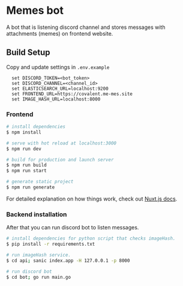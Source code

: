 # Memes bot

A bot that is listening discord channel and stores messages with attachments (memes) on frontend website.

## Build Setup

Copy and update settings in `.env.example`
```shell
  set DISCORD_TOKEN=<bot_token>
  set DISCORD_CHANNEL=<channel_id>
  set ELASTICSEARCH_URL=localhost:9200
  set FRONTEND_URL=https://covalent.me-mes.site
  set IMAGE_HASH_URL=localhost:8000
```

### Frontend

```bash
# install dependencies
$ npm install

# serve with hot reload at localhost:3000
$ npm run dev

# build for production and launch server
$ npm run build
$ npm run start

# generate static project
$ npm run generate
```

For detailed explanation on how things work, check out [Nuxt.js docs](https://nuxtjs.org).

### Backend installation

After that you can run discord bot to listen messages.

```bash
# install dependencies for python script that checks imageHash. 
$ pip install -r requirements.txt

# run imageHash service.
$ cd api; sanic index.app -H 127.0.0.1 -p 8000

# run discord bot
$ cd bot; go run main.go
```
